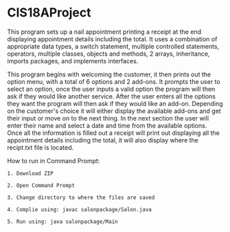 # CIS18AProject


This program sets up a nail appointment printing a receipt at the end displaying appointment details including the total. 
It uses a combination of appropriate data types, a switch statement, multiple controlled statements, operators, multiple 
classes, objects and methods, 2 arrays, inheritance, imports packages, and implements interfaces. 

This program begins with welcoming the customer, it then prints out the option menu, with a total of 6 options and 2 
add-ons. It prompts the user to select an option, once the user inputs a valid option the program will then ask if 
they would like another service. After the user enters all the options they want the program will then ask if they 
would like an add-on. Depending on the customer's choice it will either display the available add-ons and get their 
input or move on to the next thing. In the next section the user will enter their name and select a date and time 
from the available options. Once all the information is filled out a receipt will print out displaying all the 
appointment details including the total, it will also display where the recipt.txt file is located.


How to run in Command Prompt:

    1. Download ZIP
    
    2. Open Command Prompt
    
    3. Change directory to where the files are saved
    
    4. Complie using: javac salonpackage/Salon.java
    
    5. Run using: java salonpackage/Main

